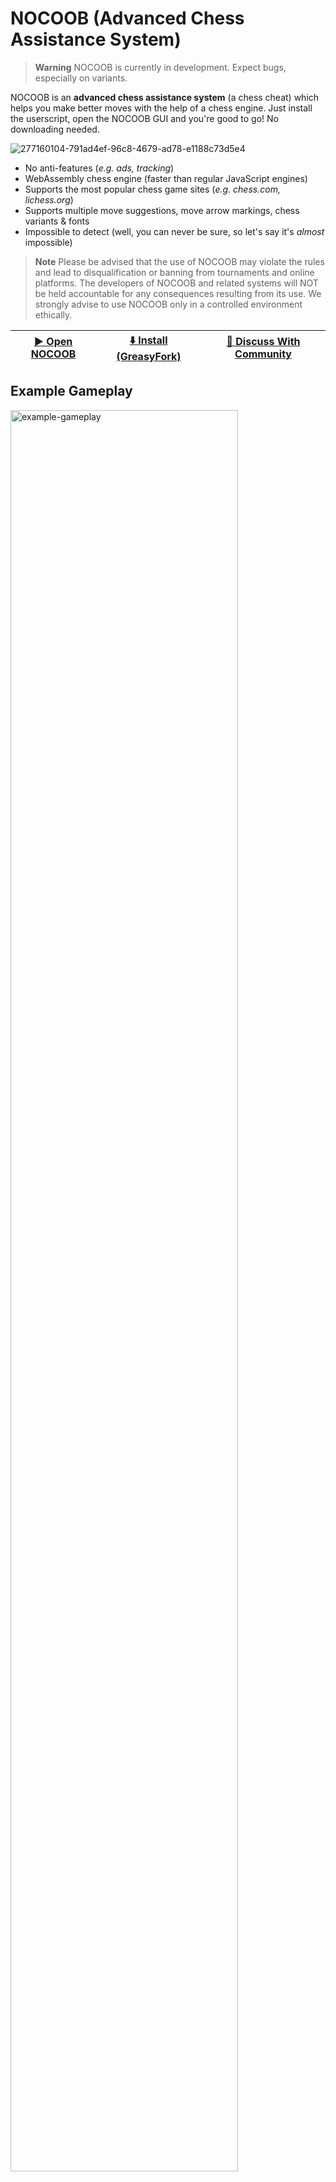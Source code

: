 # NOCOOB (Advanced Chess Assistance System)

> **Warning** NOCOOB is currently in development. Expect bugs, especially on variants.

NOCOOB is an **advanced chess assistance system** (a chess cheat) which helps you make better moves with the help of a chess engine. Just install the userscript, open the NOCOOB GUI and you're good to go! No downloading needed.

![277160104-791ad4ef-96c8-4679-ad78-e1188c73d5e4](https://github.com/incaseddevelopment/NOCOOB/assets/76921756/406c49ec-24dd-4b96-9fc4-4db1cc1fe205)


* No anti-features (*e.g. ads, tracking*)
* WebAssembly chess engine (faster than regular JavaScript engines)
* Supports the most popular chess game sites (*e.g. chess.com, lichess.org*)
* Supports multiple move suggestions, move arrow markings, chess variants & fonts
* Impossible to detect (well, you can never be sure, so let's say it's *almost* impossible)

> **Note** Please be advised that the use of NOCOOB may violate the rules and lead to disqualification or banning from tournaments and online platforms. The developers of NOCOOB and related systems will NOT be held accountable for any consequences resulting from its use. We strongly advise to use NOCOOB only in a controlled environment ethically.

| [▶️ Open NOCOOB](https://incaseddevelopment.github.io/NOCOOB/) | [⬇️ Install (GreasyFork)](https://greasyfork.org/en/scripts/459137-a-c-a-s-advanced-chess-assistance-system)  | [💬 Discuss With Community](https://hakorr.github.io/Userscripts/community/invite)
|-------|-------|-------|

## Example Gameplay

<img src="https://github.com/incaseddevelopment/NOCOOB/assets/76921756/af4af26b-d5e9-4502-ac6a-8921d34c3cfa" alt="example-gameplay" style="width:85%;"/>


## Getting Started

Simply [install the NOCOOB userscript](https://greasyfork.org/en/scripts/459137-a-c-a-s-advanced-chess-assistance-system), open the [NOCOOB GUI](https://incaseddevelopment.github.io/NOCOOB/) and a supported chess game site. Then, just start playing!

> **Note**
> You need to keep the NOCOOB GUI tab active to keep the whole system functional. Think of the tab as an engine of a car, the userscript alone is simply an empty hull, it won't run, nor move. The NOCOOB GUI has the chess engine which calculates the moves.
> 

## Fundamental Idea

| NOCOOB (Tab #1)    | Chess Website (Tab #2)  |
|----------------------|----------------------|
| ![image](https://github.com/incaseddevelopment/NOCOOB/assets/76921756/787740d5-b6a2-4ff1-8e8b-b96699a526e7) | ![image](https://github.com/incaseddevelopment/NOCOOB/assets/76921756/44c9e498-42fd-4d3f-92ea-91371e9732b5) |
| The engine runs on a completely different tab than the chess game page, completely isolated from it. The site cannot block the usage of NOCOOB. | NOCOOB sends move data via [CommLink](https://github.com/AugmentedWeb/CommLink) and the userscript displays the data on the board using [UniversalBoardDrawer](https://github.com/Hakorr/UniversalBoardDrawer). (*If "Display Moves On External Site" setting is activated!*) |

### Arrow Meaning

| Color    | Meaning  |
|----------------------|----------------------|
| 🟩 | Best Move |
| 🟦 | Secondary Move |
| 🟥 | Enemy Move |

> **Note** Enemy move is shown if "*Display Opponent Move Guess*" setting is activated and the square an arrow starts from is hovered. The enemy move arrow is just a guess made by the engine and means that the engine thinks after you make the move the arrow suggests, the enemy will make the move the enemy arrow suggests.

## Q&A

### Why did I get banned, wasn't this impossible to detect?

Chess engines simply play differently than humans. It's fairly easy to detect by pure statistics. For example, chess.com bans about 16 000 players for fair play abuse each month.

Your ban most likely wasn't because of the site detecting NOCOOB, it was because of your suspicious behaviour patterns. NOCOOB cannot fix this, it's your responsiblity to play as a human.

Don't want to get banned again? Don't use NOCOOB against other humans.

### Why doesn't it work?

Before making an issue, please read these and also join the [Userscript Hub](https://hakorr.github.io/Userscripts/community/invite) Discord server for assistance,

- Make sure the [NOCOOB GUI](https://incaseddevelopment.github.io/NOCOOB/) is active. Do not close the tab. Browsers freeze code execution on inactive pages, you need to visit the NOCOOB GUI tab from time to time or keep it open on a separate window. This prevents NOCOOB from freezing and not giving any move suggestions, for example.

- Do you not see any moves displayed on the chess site? Are you sure you have enabled "Display Moves On External Site" box on the NOCOOB GUI settings? After enabling that setting, please refresh the chess site to see changes.

- Are you trying to play variants on Chess.com? If so, it's not currently supported very well since I had to rush the project, sorry! Other sites with variants might also be buggy, you can make an issue about that if you want.

Otherwise, it could be a bug, please make an issue [here](https://github.com/incaseddevelopment/NOCOOB/issues/new). 

> **Note** When making an issue, please be descriptive! Mention,
> - The chess site and the variant you were playing.
> - The browser and the userscript manager you were using.
> - What did you do for the bug to happen, does it happen often? How could I reproduce it?
> - You can also include a screenshot of the browser console (e.g. `CTRL + SHIFT + I` or right click, inspect, and go to the console tab), look for **grey underlined text** at the beginning of a red background area, on the right side of the screen, which has the word 'NOCOOB'. That's an error from the userscript.

## Development

### NOCOOB GUI

#### Hosting on localhost

1) Install the NOCOOB userscript.
2) Select a webserver of your choosing, e.g. [UwAmp](https://www.uwamp.com/en/).
3) Create a folder named `NOCOOB` to the root folder of your webserver. (e.g. `www/NOCOOB`)
4) Clone the repository and put the files inside the folder you just created.
6) You should now see NOCOOB running on `http://localhost/NOCOOB/`.
7) Make sure the NOCOOB userscript is on and you should be good to go!

> **Warning** Make sure there are no additional folders which would make the URL like `http://localhost/NOCOOB/NOCOOB/`.

> **Note** You can use [GitHub Desktop](https://desktop.github.com/) to make Git actions such as cloning easy.

### NOCOOB Userscript

Developing the userscript is easy, simply develop it as you'd any other userscripts.

> **Note** Browsers might cache userscripts after you've refreshed the site enough times. If you notice your userscript being cached, disable the userscript, refresh the page, then enable the userscript and refresh the page again.

## Used Libraries

* [Fairy Stockfish WASM](https://github.com/fairy-stockfish/fairy-stockfish.wasm) (*the chess engine of NOCOOB*)
* [COI-Serviceworker](https://github.com/gzuidhof/coi-serviceworker) (*allowing WASM on GitHub pages, extremely important library*)
* [HackTimer](https://github.com/turuslan/HackTimer) (*bypasses browser timer throttling, it's questionable if this does anything, but it doesn't hurt to have it for now*)
* [ChessgroundX](https://github.com/gbtami/chessgroundx) (*for displaying a board on the GUI. Modified the library a bit*)
* [FileSaver](http://purl.eligrey.com/github/FileSaver.js) (*for saving the config file*)

## Used Libraries (Made for NOCOOB)

* [UniversalBoardDrawer](https://github.com/Hakorr/UniversalBoardDrawer) (*for drawing arrows on the GUI and the chess site chessboards*)
* [CommLink](https://github.com/AugmentedWeb/CommLink) (*for cross-window communication between the GUI tab and chess sites*)

## Contact

Discussion about NOCOOB can be had on the [Userscript Hub](https://hakorr.github.io/Userscripts/community/invite) Discord server.

## Other

You can find the userscript on [GreasyFork](https://greasyfork.org/en/scripts/459137-a-c-a-s-advanced-chess-assistance-system) as well.

You can find NOCOOB v1 [here](https://github.com/Hakorr/Userscripts/tree/main/Other/NOCOOB). It is no longer updated.
